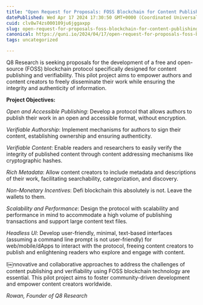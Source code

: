 ```yaml
---
title: "Open Request for Proposals: FOSS Blockchain for Content Publishing"
datePublished: Wed Apr 17 2024 17:30:50 GMT+0000 (Coordinated Universal Time)
cuid: clv8w74zs000109ju6jggaxpp
slug: open-request-for-proposals-foss-blockchain-for-content-publishing
canonical: https://quni.io/2024/04/17/open-request-for-proposals-foss-blockchain-for-content-publishing/
tags: uncategorized

---
```


Q8 Research is seeking proposals for the development of a free and open-source (FOSS) blockchain protocol specifically designed for content publishing and verifiability. This pilot project aims to empower authors and content creators to freely disseminate their work while ensuring the integrity and authenticity of information.

**Project Objectives:**

_Open and Accessible Publishing_: Develop a protocol that allows authors to publish their work in an open and accessible format, without encryption.

_Verifiable Authorship_: Implement mechanisms for authors to sign their content, establishing ownership and ensuring authenticity.

_Verifiable Content_: Enable readers and researchers to easily verify the integrity of published content through content addressing mechanisms like cryptographic hashes.

_Rich Metadata_: Allow content creators to include metadata and descriptions of their work, facilitating searchability, categorization, and discovery.

_Non-Monetary Incentives_: Defi blockchain this absolutely is not. Leave the wallets to them.

_Scalability and Performance_: Design the protocol with scalability and performance in mind to accommodate a high volume of publishing transactions and support large content text files.

_Headless UI_: Develop user-friendly, minimal, text-based interfaces (assuming a command line prompt is not user-friendly) for web/mobile/dApps to interact with the protocol, freeing content creators to publish and enlightening readers who explore and engage with content.

I￼nnovative and collaborative approaches to address the challenges of content publishing and verifiability using FOSS blockchain technology are essential. This pilot project aims to foster community-driven development and empower content creators worldwide.

_Rowan, Founder of Q8 Research_